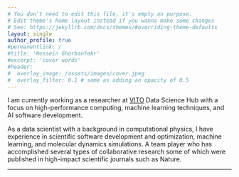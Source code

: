 ```yaml
---
# You don't need to edit this file, it's empty on purpose.
# Edit theme's home layout instead if you wanna make some changes
# See: https://jekyllrb.com/docs/themes/#overriding-theme-defaults
layout: single
author_profile: true
#permanentlink: /
#title: 'Hossein Ghorbanfekr'
#excerpt: 'cover words'
#header:
#  overlay_image: /assets/images/cover.jpeg
#  overlay_filter: 0.1 # same as adding an opacity of 0.5
---
```


I am currently working as a researcher at [VITO](https://vito.be/en) Data Science Hub with 
a focus on high-performance computing, machine learning techniques, and AI software development.


As a data scientist with a background in computational physics, I have experience in 
scientific software development and optimization, machine learning, and molecular 
dynamics simulations. A team player who has accomplished several types of 
collaborative research some of which were published in high-impact scientific journals such as Nature.

---